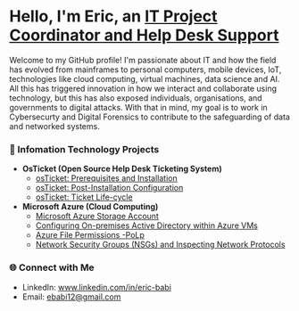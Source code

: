 # Hello, I'm Eric, an <a href="www.linkedin.com/in/eric-babi">IT Project Coordinator and Help Desk Support</a></h1>

Welcome to my GitHub profile! I'm passionate about IT and how the field has evolved from mainframes to personal computers, mobile devices, IoT, technologies like cloud computing, virtual machines, data science and AI. All this has triggered innovation in how we interact and collaborate using technology, but this has also exposed individuals, organisations,  and governments to digital attacks. With that in mind, my goal is to work in Cybersecurty and Digital Forensics to contribute to the safeguarding of data and networked systems.  


### 💼 Infomation Technology Projects
- <b>OsTicket (Open Source Help Desk Ticketing System)</b>
  - [osTicket: Prerequisites and Installation](https://github.com/Eric-Babi/Osticket-pre-conditions)
  - [osTicket: Post-Installation Configuration](https://github.com/Eric-Babi/post-installation-configurations)
  - [osTicket: Ticket Life-cycle](https://github.com/Eric-Babi/Osticket---Ticket-Lifecycle-Creation-to-Resolution)
- <b>Microsoft Azure (Cloud Computing)</b>
  - [Microsoft Azure Storage Account](https://github.com/Eric-Babi/Microsoft-Azure-Storage-Account)
  - [Configuring On-premises Active Directory within Azure VMs](https://github.com/Eric-Babi/Installing-and-Configuring-On-Premise-AD-in-Azure-VM)
  - [Azure File Permissions -PoLp](https://github.com/Eric-Babi/Azure-File-Permissions-and-Security-Groups)
  - [Network Security Groups (NSGs) and Inspecting Network Protocols](https://github.com/Eric-Babi/Azure-Network-Protocols)

### 🌐 Connect with Me

- LinkedIn: www.linkedin.com/in/eric-babi 
- Email: ebabi12@gmail.com




